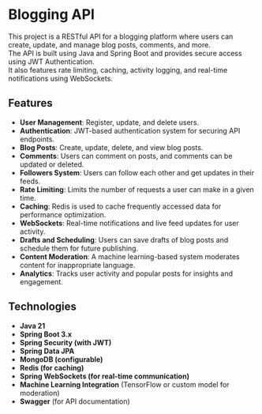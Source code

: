 # Blogging API

This project is a RESTful API for a blogging platform where users can create, update, and manage blog posts, comments, and more.  
The API is built using Java and Spring Boot and provides secure access using JWT Authentication.  
It also features rate limiting, caching, activity logging, and real-time notifications using WebSockets.

## Features

- **User Management**: Register, update, and delete users.
- **Authentication**: JWT-based authentication system for securing API endpoints.
- **Blog Posts**: Create, update, delete, and view blog posts.
- **Comments**: Users can comment on posts, and comments can be updated or deleted.
- **Followers System**: Users can follow each other and get updates in their feeds.
- **Rate Limiting**: Limits the number of requests a user can make in a given time.
- **Caching**: Redis is used to cache frequently accessed data for performance optimization.
- **WebSockets**: Real-time notifications and live feed updates for user activity.
- **Drafts and Scheduling**: Users can save drafts of blog posts and schedule them for future publishing.
- **Content Moderation**: A machine learning-based system moderates content for inappropriate language.
- **Analytics**: Tracks user activity and popular posts for insights and engagement.

## Technologies

- **Java 21**
- **Spring Boot 3.x**
- **Spring Security (with JWT)**
- **Spring Data JPA**
- **MongoDB (configurable)**
- **Redis (for caching)**
- **Spring WebSockets (for real-time communication)**
- **Machine Learning Integration** (TensorFlow or custom model for moderation)
- **Swagger** (for API documentation)

